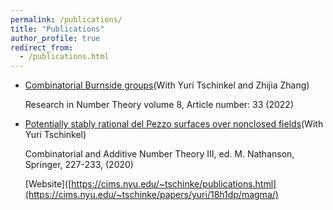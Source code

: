 ```yaml
---
permalink: /publications/
title: "Publications"
author_profile: true
redirect_from: 
  - /publications.html
---
```

  
  * [Combinatorial Burnside groups](https://kaiqi-yang1994.github.io/files/bcn/bcn.pdf)(With Yuri Tschinkel and Zhijia Zhang)

    Research in Number Theory volume 8, Article number: 33 (2022)

  * [Potentially stably rational del Pezzo surfaces over nonclosed fields](https://kaiqi-yang1994.github.io/files/h1dp/h1dp3.pdf)(With Yuri Tschinkel)
    
    Combinatorial and Additive Number Theory III, ed. M. Nathanson, Springer, 227-233, (2020)
    
    [Website]([https://cims.nyu.edu/~tschinke/publications.html](https://cims.nyu.edu/~tschinke/papers/yuri/18h1dp/magma/)
